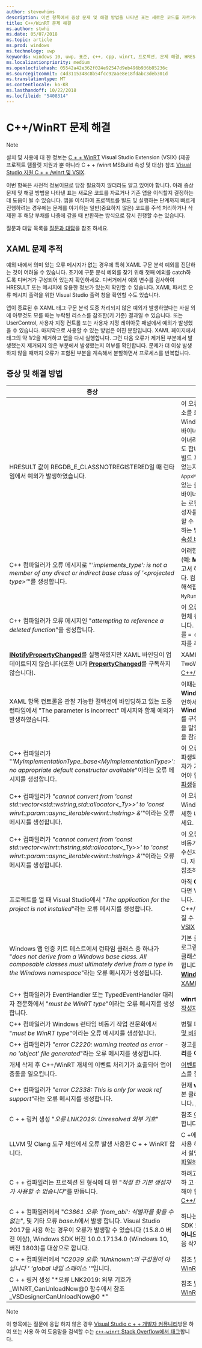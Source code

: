 ```yaml
---
author: stevewhims
description: 이번 항목에서 증상 문제 및 해결 방법을 나타낸 표는 새로운 코드를 자르거나 기존 앱을 이식할지 결정하는 데 도움이 될 수 있습니다.
title: C++/WinRT 문제 해결
ms.author: stwhi
ms.date: 05/07/2018
ms.topic: article
ms.prod: windows
ms.technology: uwp
keywords: windows 10, uwp, 표준, c++, cpp, winrt, 프로젝션, 문제 해결, HRESULT, 오류
ms.localizationpriority: medium
ms.openlocfilehash: 05542a42e362f024e92547d9eb496b936b85236c
ms.sourcegitcommit: c4d3115348c8b54fcc92aae8e18fdabc3deb301d
ms.translationtype: MT
ms.contentlocale: ko-KR
ms.lasthandoff: 10/22/2018
ms.locfileid: "5408314"
---
```

# <a name="troubleshooting-cwinrt-issues"></a>C++/WinRT 문제 해결

> [!NOTE]
> 설치 및 사용에 대 한 정보는 [C + + WinRT](/windows/uwp/cpp-and-winrt-apis/intro-to-using-cpp-with-winrt) Visual Studio Extension (VSIX) (제공 프로젝트 템플릿 지원과 뿐 아니라 C + + /winrt MSBuild 속성 및 대상) 참조 [Visual Studio 지원 C + + /winrt 및 VSIX](intro-to-using-cpp-with-winrt.md#visual-studio-support-for-cwinrt-and-the-vsix).

이번 항목은 사전적 정보이므로 당장 필요하지 않더라도 알고 있어야 합니다. 아래 증상 문제 및 해결 방법을 나타낸 표는 새로운 코드를 자르거나 기존 앱을 이식할지 결정하는 데 도움이 될 수 있습니다. 앱을 이식하여 프로젝트를 빌드 및 실행하는 단계까지 빠르게 진행하려는 경우에는 문제를 야기하는 일반(중요하지 않은) 코드를 주석 처리하거나 삭제한 후 해당 부채를 나중에 갚을 때 반환하는 방식으로 잠시 진행할 수는 있습니다.

질문과 대답 목록을 [질문과 대답](faq.md)을 참조 하세요.

## <a name="tracking-down-xaml-issues"></a>XAML 문제 추적
예외 내에서 의미 있는 오류 메시지가 없는 경우에 특히 XAML 구문 분석 예외를 진단하는 것이 어려울 수 있습니다. 초기에 구문 분석 예외를 찾기 위해 첫째 예외를 catch하도록 디버거가 구성되어 있는지 확인하세요. 디버거에서 예외 변수를 검사하여 HRESULT 또는 메시지에 유용한 정보가 있는지 확인할 수 있습니다. XAML 파서로 오류 메시지 출력을 위한 Visual Studio 출력 창을 확인할 수도 있습니다.

앱이 종료된 후 XAML 태그 구문 분석 도중 처리되지 않은 예외가 발생하였다는 사실 외에 아무것도 모를 때는 누락된 리소스를 참조한(키 기준) 결과일 수 있습니다. 또는 UserControl, 사용자 지정 컨트롤 또는 사용자 지정 레이아웃 패널에서 예외가 발생했을 수 있습니다. 마지막으로 사용할 수 있는 방법은 이진 분할입니다. XAML 페이지에서 태그의 약 1/2을 제거하고 앱을 다시 실행합니다. 그런 다음 오류가 제거된 부분에서 발생했는지 제거되지 않은 부분에서 발생했는지 여부를 확인합니다. 문제가 더 이상 발생하지 않을 때까지 오류가 포함된 부분을 계속해서 분할하면서 프로세스를 반복합니다.

## <a name="symptoms-and-remedies"></a>증상 및 해결 방법
| 증상 | 해결 방법 |
|---------|--------|
| HRESULT 값이 REGDB_E_CLASSNOTREGISTERED일 때 런타임에서 예외가 발생하였습니다. | 이 오류가 발생하는 한 가지 원인은 Windows 런타임 구성 요소를 로드할 수 없기 때문입니다. 이때는 구성 요소의 Windows 런타임 메타데이터 파일(`.winmd`) 이름이 구성 요소 바이너리의 이름(`.dll`)과 동일한지 확인하세요. 구성 요소 바이너리는 프로젝트의 이름이자 루트 네임스페이스의 이름이기도 합니다. 또한 Windows 런타임 메타데이터와 바이너리가 빌드 프로세스를 통해 사용할 앱의 `Appx` 폴더로 정확히 복사되었는지도 확인하세요. 그 밖에 사용할 앱의 `AppxManifest.xml`(`Appx` 폴더에 위치함) 파일에 활성화할 수 있는 클래스를 정확히 선언한 **&lt;InProcessServer&gt;** 요소와 바이너리 이름이 포함되어 있는지도 확인해야 합니다. 이 오류는 로컬에 구현된 런타임 클래스를 프로젝션된 형식의 기본 생성자를 통해 인스턴스화하는 실수를 저지르는 경우에도 발생할 수 있습니다. 이러한 경우 프로젝션된 형식을 올바르게 사용하는 방법에 대한 자세한 내용은 [XAML 컨트롤, C++/WinRT 속성 바인딩](binding-property.md)을 참조하세요. |
| C++ 컴파일러가 오류 메시지로 "*'implements_type': is not a member of any direct or indirect base class of '&lt;projected type&gt;'*"를 생성합니다. | 이러한 오류는 구현체 유형의 네임스페이스-비정규화 이름(예: **MyRuntimeClass**, for example)으로 **make**를 호출하고서 해당 유형의 헤더를 추가하지 않았을 때 발생할 수 있습니다. 컴파일러는 **MyRuntimeClass**를 프로젝션된 형식으로 해석합니다. 이 문제를 해결하려면 구현체 유형의 헤더(예: `MyRuntimeClass.h`)를 추가해야 합니다. |
| C++ 컴파일러가 오류 메시지인 "*attempting to reference a deleted function*"을 생성합니다. | 이 오류는 **make**를 호출하면서 템플릿 매개 변수로 전달할 구현체 유형에 `= delete` 기본 생성자가 있을 때 발생할 수 있습니다. 이때는 구현체 유형의 헤더 파일을 편집하여 `= delete`를 `= default`로 변경하세요. 또한 런타임 클래스 IDL에 생성자를 추가해도 좋습니다. |
| [**INotifyPropertyChanged**](/uwp/api/windows.ui.xaml.data.inotifypropertychanged)를 실행하였지만 XAML 바인딩이 업데이트되지 않습니다(또한 UI가 [**PropertyChanged**](/uwp/api/windows.ui.xaml.data.inotifypropertychanged.PropertyChanged)를 구독하지 않습니다). | XAML 태그의 바인딩 표현식에서 `Mode=OneWay`(또는 TwoWay)로 설정해야 합니다. [XAML 컨트롤, a C++/WinRT 속성 바인딩](binding-property.md)을 참조하세요. |
| XAML 항목 컨트롤을 관찰 가능한 컬렉션에 바인딩하고 있는 도중 런타임에서 "The parameter is incorrect" 메시지와 함께 예외가 발생하였습니다. | 이때는 IDL 및 구현체에서 관찰 가능한 컬렉션을 모두 **Windows.Foundation.Collections.IVector<IInspectable>** 유형으로 선언하세요. 단, **Windows.Foundation.Collections.IObservableVector<T>** 를 구현하는 개체는 반환해야 합니다. 여기에서 T는 요소 유형을 말합니다. [XAML 항목 컨트롤, C++/WinRT 컬렉션 바인딩](binding-collection.md)을 참조하세요.  |
| C++ 컴파일러가 "*'MyImplementationType_base&lt;MyImplementationType&gt;': no appropriate default constructor available*"이라는 오류 메시지를 생성합니다.|이 오류는 특수(non-trivial) 생성자를 가지고 있는 유형에서 파생되었을 때 발생할 수 있습니다. 이때는 파생된 유형의 생성자가 기본 유형의 생성자에게 필요한 매개 변수와 함께 전달되어야 합니다. 유효 예제는 [특수 생성자를 가지고 있는 유형에서 파생](author-apis.md#deriving-from-a-type-that-has-a-non-default-constructor)을 참조하세요.|
| C++ 컴파일러가 "*cannot convert from 'const std::vector&lt;std::wstring,std::allocator&lt;_Ty&gt;&gt;' to 'const winrt::param::async_iterable&lt;winrt::hstring&gt; &'*"이라는 오류 메시지를 생성합니다.|이 오류는 std::wstring에서 std::vector를 컬렉션이 필요한 Windows 런타임 API에게 전달할 때 발생할 수 있습니다. 자세한 내용은 [표준 C++ 데이터 형식 및 C++/WinRT](std-cpp-data-types.md)를 참조하세요.|
| C++ 컴파일러가 "*cannot convert from 'const std::vector&lt;winrt::hstring,std::allocator&lt;_Ty&gt;&gt;' to 'const winrt::param::async_iterable&lt;winrt::hstring&gt; &'*"이라는 오류 메시지를 생성합니다.|이 오류는 winrt::hstring에서 std::vector를 컬렉션이 필요한 비동기식 Windows 런타임 API로 전달하면서 벡터를 비동기 수신자로 복사하거나 이동시키지 않았을 때 발생할 수 있습니다. 자세한 내용은 [표준 C++ 데이터 형식 및 C++/WinRT](std-cpp-data-types.md)를 참조하세요.|
| 프로젝트를 열 때 Visual Studio에서 "*The application for the project is not installed*"라는 오류 메시지를 생성합니다.|아직 **C++ 개발용 Windows 유니버설 도구**를 설치하지 않았다면 Visual Studio의 **새 프로젝트** 대화 상자에서 설치해야 합니다. 그래도 문제가 해결되지 않으면 프로젝트가 C++/WinRT Visual Studio Extension(VSIX)에 따라 달라질 수 있습니다([C++/WinRT에 대한 Visual Studio 지원 및 VSIX](intro-to-using-cpp-with-winrt.md#visual-studio-support-for-cwinrt-and-the-vsix) 참조).|
| Windows 앱 인증 키트 테스트에서 런타임 클래스 중 하나가 "*does not derive from a Windows base class. All composable classes must ultimately derive from a type in the Windows namespace*"라는 오류 메시지가 생성됩니다.|기본 클래스에서 파생 되는 런타임 클래스 (선언 하는 응용 프로그램에서) 라고는 *구성 가능한* 클래스입니다. 구성 가능한 클래스의 최종 기본 클래스 네임 스페이스로 시작; 형식 이어야 합니다. 예를 들어 [**Windows.UI.Xaml.DependencyObject**](/uwp/api/windows.ui.xaml.dependencyobject)합니다. 참조 [XAML 컨트롤, 바인딩 C + + /winrt 속성](binding-property.md) 더 자세한 합니다.|
| C++ 컴파일러가 EventHandler 또는 TypedEventHandler 대리자 전문화에서 "*must be WinRT type*"이라는 오류 메시지를 생성합니다.|**winrt::delegate&lt;...T&gt;** 를 대신 사용하세요. [C++/WinRT의 작성자 이벤트](author-events.md)를 참조하세요.|
| C++ 컴파일러가 Windows 런타임 비동기 작업 전문화에서 "*must be WinRT type*"이라는 오류 메시지를 생성합니다.|병렬 패턴 라이브러리(PPL) [**작업**](https://msdn.microsoft.com/library/hh750113)을 대신 반환하세요. [동시성 및 비동기 작업](concurrency.md)을 참조하세요.|
| C++ 컴파일러가 "*error C2220: warning treated as error - no 'object' file generated*"라는 오류 메시지를 생성합니다.|경고를 수정하거나, 혹은 **C/C++** > **일반** > **경고를 오류로 처리**를 **아니오(/WX-)** 로 설정하세요.|
| 개체 삭제 후 C++/WinRT 개체의 이벤트 처리기가 호출되어 앱이 충돌을 일으킵니다.|[이벤트 처리 대리자를 사용 하 여 *이* 포인터를 안전 하 게 액세스](weak-references.md#safely-accessing-the-this-pointer-with-an-event-handling-delegate)를 참조 하십시오.|
| C++ 컴파일러가 "*error C2338: This is only for weak ref support*"라는 오류 메시지를 생성합니다.|현재 **winrt::no_weak_ref** 마커 구조체를 템플릿 인수로 기본 클래스에게 전달한 유형에 대해 약한 참조를 요청하고 있습니다. [약한 참조 지원의 옵트아웃](weak-references.md#opting-out-of-weak-reference-support)을 참조 하세요.|
| C + + 링커 생성 "*오류 LNK2019: Unresolved 외부 기호*"|참조 [이유는 링커 링커에서 "LNK2019: 외부 기호가" 오류?](faq.md#why-is-the-linker-giving-me-a-lnk2019-unresolved-external-symbol-error)합니다.|
| LLVM 및 Clang 도구 체인에서 오류 발생 사용한 C + + WinRT 합니다.|C +에 LLVM 및 Clang 도구 체인은 지원 되지 + 다음 방법을 사용 하 여 그 내부적으로 에뮬레이션 하려고 하지만 WinRT에서 설명 하는 것 같은 실험을 시도할 수 [LLVM/Clang C + 컴파일하는 데 사용할 수 있나요 + WinRT?](faq.md#can-i-use-llvmclang-to-compile-with-cwinrt)합니다.|
| C + + 컴파일러는 프로젝션 된 형식에 대 한 "*적절 한 기본 생성자가 사용할 수 없습니다*"를 만듭니다. | 하려고 하는 런타임 클래스 개체를 초기화를 지연 하 또는 사용 하 고 동일한 프로젝트에서 런타임 클래스를 구현할 경우 호출 해야 합니다 `nullptr_t` 생성자입니다. 자세한 정보는 [C++/WinRT를 통한 API 사용](consume-apis.md)을 참조하세요. |
| C + + 컴파일러에서 "*C3861 오류: 'from_abi': 식별자를 찾을 수 없는*", 및 기타 오류 *base.h*에서 발생 합니다. Visual Studio 2017을 사용 하는 경우이 오류가 발생할 수 있습니다 (15.8.0 버전 이상), Windows SDK 버전 10.0.17134.0 (Windows 10, 버전 1803)를 대상으로 합니다. | 하나는 이후 (자세한 준수)를 대상으로 버전의 Windows SDK 또는 프로젝트 속성 집합 **C/c + +** > **언어** > **적합성 모드: 아니요** (또한 경우 **허용 /-**  >  **언어** >  **추가 옵션****명령줄** 다음 삭제). |
| C + + 컴파일러에서 "*C2039 오류: 'IUnknown':의 구성원이 아닙니다 ' \'global 네임 스페이스 '*"입니다. | 참조 [방법을 대상을 C + + Windows SDK의 최신 버전으로 WinRT 프로젝트](news.md#how-to-retarget-your-cwinrt-project-to-a-later-version-of-the-windows-sdk). |
| C + + 링커 생성 "*오류 LNK2019: 외부 기호가 _WINRT_CanUnloadNow@0 함수에서 참조 _VSDesignerCanUnloadNow@0 *" | 참조 [방법을 대상을 C + + Windows SDK의 최신 버전으로 WinRT 프로젝트](news.md#how-to-retarget-your-cwinrt-project-to-a-later-version-of-the-windows-sdk). |

> [!NOTE]
> 이 항목에는 질문에 응답 하지 않은 경우 [Visual Studio c + + 개발자 커뮤니티](https://developercommunity.visualstudio.com/spaces/62/index.html)방문 하 여 또는 사용 하 여 도움말을 검색할 수는 [ `c++-winrt` Stack Overflow에서 태그](https://stackoverflow.com/questions/tagged/c%2b%2b-winrt)합니다.
